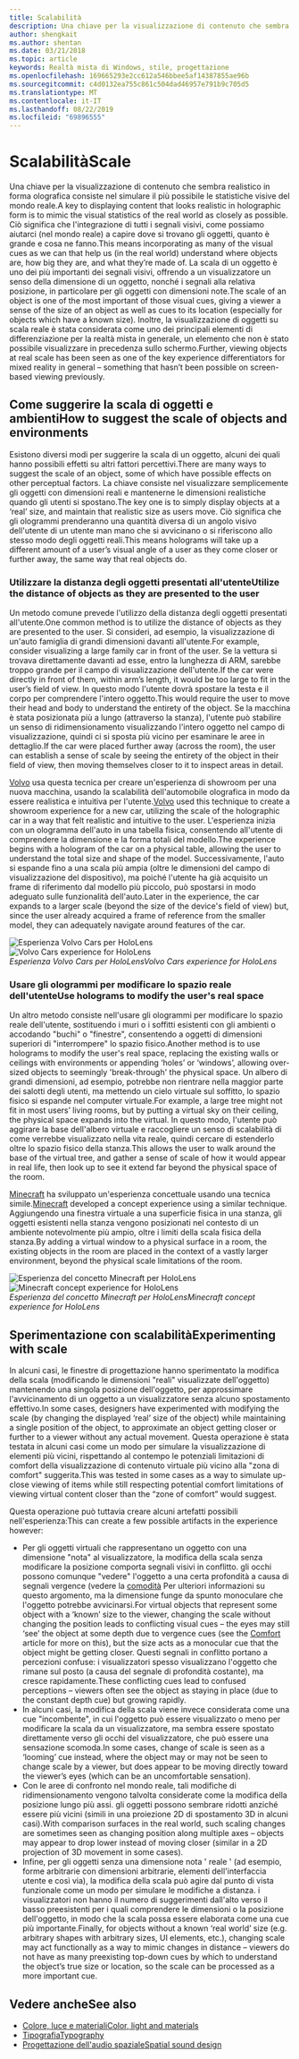 ```yaml
---
title: Scalabilità
description: Una chiave per la visualizzazione di contenuto che sembra realistico in forma olografica consiste nel simulare il più possibile le statistiche visive del mondo reale.
author: shengkait
ms.author: shentan
ms.date: 03/21/2018
ms.topic: article
keywords: Realtà mista di Windows, stile, progettazione
ms.openlocfilehash: 169665293e2cc612a546bbee5af14387855ae96b
ms.sourcegitcommit: c4d0132ea755c861c504dad46957e791b9c705d5
ms.translationtype: MT
ms.contentlocale: it-IT
ms.lasthandoff: 08/22/2019
ms.locfileid: "69896555"
---
```

# <a name="scale"></a><span data-ttu-id="86b70-104">Scalabilità</span><span class="sxs-lookup"><span data-stu-id="86b70-104">Scale</span></span>

<span data-ttu-id="86b70-105">Una chiave per la visualizzazione di contenuto che sembra realistico in forma olografica consiste nel simulare il più possibile le statistiche visive del mondo reale.</span><span class="sxs-lookup"><span data-stu-id="86b70-105">A key to displaying content that looks realistic in holographic form is to mimic the visual statistics of the real world as closely as possible.</span></span> <span data-ttu-id="86b70-106">Ciò significa che l'integrazione di tutti i segnali visivi, come possiamo aiutarci (nel mondo reale) a capire dove si trovano gli oggetti, quanto è grande e cosa ne fanno.</span><span class="sxs-lookup"><span data-stu-id="86b70-106">This means incorporating as many of the visual cues as we can that help us (in the real world) understand where objects are, how big they are, and what they’re made of.</span></span> <span data-ttu-id="86b70-107">La scala di un oggetto è uno dei più importanti dei segnali visivi, offrendo a un visualizzatore un senso della dimensione di un oggetto, nonché i segnali alla relativa posizione, in particolare per gli oggetti con dimensioni note.</span><span class="sxs-lookup"><span data-stu-id="86b70-107">The scale of an object is one of the most important of those visual cues, giving a viewer a sense of the size of an object as well as cues to its location (especially for objects which have a known size).</span></span> <span data-ttu-id="86b70-108">Inoltre, la visualizzazione di oggetti su scala reale è stata considerata come uno dei principali elementi di differenziazione per la realtà mista in generale, un elemento che non è stato possibile visualizzare in precedenza sullo schermo.</span><span class="sxs-lookup"><span data-stu-id="86b70-108">Further, viewing objects at real scale has been seen as one of the key experience differentiators for mixed reality in general – something that hasn’t been possible on screen-based viewing previously.</span></span>

## <a name="how-to-suggest-the-scale-of-objects-and-environments"></a><span data-ttu-id="86b70-109">Come suggerire la scala di oggetti e ambienti</span><span class="sxs-lookup"><span data-stu-id="86b70-109">How to suggest the scale of objects and environments</span></span>

<span data-ttu-id="86b70-110">Esistono diversi modi per suggerire la scala di un oggetto, alcuni dei quali hanno possibili effetti su altri fattori percettivi.</span><span class="sxs-lookup"><span data-stu-id="86b70-110">There are many ways to suggest the scale of an object, some of which have possible effects on other perceptual factors.</span></span> <span data-ttu-id="86b70-111">La chiave consiste nel visualizzare semplicemente gli oggetti con dimensioni reali e mantenerne le dimensioni realistiche quando gli utenti si spostano.</span><span class="sxs-lookup"><span data-stu-id="86b70-111">The key one is to simply display objects at a ‘real’ size, and maintain that realistic size as users move.</span></span> <span data-ttu-id="86b70-112">Ciò significa che gli ologrammi prenderanno una quantità diversa di un angolo visivo dell'utente di un utente man mano che si avvicinano o si riferiscono allo stesso modo degli oggetti reali.</span><span class="sxs-lookup"><span data-stu-id="86b70-112">This means holograms will take up a different amount of a user’s visual angle of a user as they come closer or further away, the same way that real objects do.</span></span>

### <a name="utilize-the-distance-of-objects-as-they-are-presented-to-the-user"></a><span data-ttu-id="86b70-113">Utilizzare la distanza degli oggetti presentati all'utente</span><span class="sxs-lookup"><span data-stu-id="86b70-113">Utilize the distance of objects as they are presented to the user</span></span>

<span data-ttu-id="86b70-114">Un metodo comune prevede l'utilizzo della distanza degli oggetti presentati all'utente.</span><span class="sxs-lookup"><span data-stu-id="86b70-114">One common method is to utilize the distance of objects as they are presented to the user.</span></span> <span data-ttu-id="86b70-115">Si consideri, ad esempio, la visualizzazione di un'auto famiglia di grandi dimensioni davanti all'utente.</span><span class="sxs-lookup"><span data-stu-id="86b70-115">For example, consider visualizing a large family car in front of the user.</span></span> <span data-ttu-id="86b70-116">Se la vettura si trovava direttamente davanti ad esse, entro la lunghezza di ARM, sarebbe troppo grande per il campo di visualizzazione dell'utente.</span><span class="sxs-lookup"><span data-stu-id="86b70-116">If the car were directly in front of them, within arm’s length, it would be too large to fit in the user’s field of view.</span></span> <span data-ttu-id="86b70-117">In questo modo l'utente dovrà spostare la testa e il corpo per comprendere l'intero oggetto.</span><span class="sxs-lookup"><span data-stu-id="86b70-117">This would require the user to move their head and body to understand the entirety of the object.</span></span> <span data-ttu-id="86b70-118">Se la macchina è stata posizionata più a lungo (attraverso la stanza), l'utente può stabilire un senso di ridimensionamento visualizzando l'intero oggetto nel campo di visualizzazione, quindi ci si sposta più vicino per esaminare le aree in dettaglio.</span><span class="sxs-lookup"><span data-stu-id="86b70-118">If the car were placed further away (across the room), the user can establish a sense of scale by seeing the entirety of the object in their field of view, then moving themselves closer to it to inspect areas in detail.</span></span>

<span data-ttu-id="86b70-119">[Volvo](https://www.youtube.com/watch?v=DilzwF90vec) usa questa tecnica per creare un'esperienza di showroom per una nuova macchina, usando la scalabilità dell'automobile olografica in modo da essere realistica e intuitiva per l'utente.</span><span class="sxs-lookup"><span data-stu-id="86b70-119">[Volvo](https://www.youtube.com/watch?v=DilzwF90vec) used this technique to create a showroom experience for a new car, utilizing the scale of the holographic car in a way that felt realistic and intuitive to the user.</span></span> <span data-ttu-id="86b70-120">L'esperienza inizia con un ologramma dell'auto in una tabella fisica, consentendo all'utente di comprendere la dimensione e la forma totali del modello.</span><span class="sxs-lookup"><span data-stu-id="86b70-120">The experience begins with a hologram of the car on a physical table, allowing the user to understand the total size and shape of the model.</span></span> <span data-ttu-id="86b70-121">Successivamente, l'auto si espande fino a una scala più ampia (oltre le dimensioni del campo di visualizzazione del dispositivo), ma poiché l'utente ha già acquisito un frame di riferimento dal modello più piccolo, può spostarsi in modo adeguato sulle funzionalità dell'auto.</span><span class="sxs-lookup"><span data-stu-id="86b70-121">Later in the experience, the car expands to a larger scale (beyond the size of the device's field of view) but, since the user already acquired a frame of reference from the smaller model, they can adequately navigate around features of the car.</span></span>

<span data-ttu-id="86b70-122">![Esperienza Volvo Cars per HoloLens](images/volvo-cars-microsoft-hololens-experience01-640px.jpg)</span><span class="sxs-lookup"><span data-stu-id="86b70-122">![Volvo Cars experience for HoloLens](images/volvo-cars-microsoft-hololens-experience01-640px.jpg)</span></span><br>
<span data-ttu-id="86b70-123">*Esperienza Volvo Cars per HoloLens*</span><span class="sxs-lookup"><span data-stu-id="86b70-123">*Volvo Cars experience for HoloLens*</span></span>

### <a name="use-holograms-to-modify-the-users-real-space"></a><span data-ttu-id="86b70-124">Usare gli ologrammi per modificare lo spazio reale dell'utente</span><span class="sxs-lookup"><span data-stu-id="86b70-124">Use holograms to modify the user's real space</span></span>

<span data-ttu-id="86b70-125">Un altro metodo consiste nell'usare gli ologrammi per modificare lo spazio reale dell'utente, sostituendo i muri o i soffitti esistenti con gli ambienti o accodando "buchi" o "finestre", consentendo a oggetti di dimensioni superiori di "interrompere" lo spazio fisico.</span><span class="sxs-lookup"><span data-stu-id="86b70-125">Another method is to use holograms to modify the user's real space, replacing the existing walls or ceilings with environments or appending ‘holes’ or ‘windows’, allowing over-sized objects to seemingly 'break-through' the physical space.</span></span> <span data-ttu-id="86b70-126">Un albero di grandi dimensioni, ad esempio, potrebbe non rientrare nella maggior parte dei salotti degli utenti, ma mettendo un cielo virtuale sul soffitto, lo spazio fisico si espande nel computer virtuale.</span><span class="sxs-lookup"><span data-stu-id="86b70-126">For example, a large tree might not fit in most users’ living rooms, but by putting a virtual sky on their ceiling, the physical space expands into the virtual.</span></span> <span data-ttu-id="86b70-127">In questo modo, l'utente può aggirare la base dell'albero virtuale e raccogliere un senso di scalabilità di come verrebbe visualizzato nella vita reale, quindi cercare di estenderlo oltre lo spazio fisico della stanza.</span><span class="sxs-lookup"><span data-stu-id="86b70-127">This allows the user to walk around the base of the virtual tree, and gather a sense of scale of how it would appear in real life, then look up to see it extend far beyond the physical space of the room.</span></span>

<span data-ttu-id="86b70-128">[Minecraft](https://minecraft.net/) ha sviluppato un'esperienza concettuale usando una tecnica simile.</span><span class="sxs-lookup"><span data-stu-id="86b70-128">[Minecraft](https://minecraft.net/) developed a concept experience using a similar technique.</span></span> <span data-ttu-id="86b70-129">Aggiungendo una finestra virtuale a una superficie fisica in una stanza, gli oggetti esistenti nella stanza vengono posizionati nel contesto di un ambiente notevolmente più ampio, oltre i limiti della scala fisica della stanza.</span><span class="sxs-lookup"><span data-stu-id="86b70-129">By adding a virtual window to a physical surface in a room, the existing objects in the room are placed in the context of a vastly larger environment, beyond the physical scale limitations of the room.</span></span>

<span data-ttu-id="86b70-130">![Esperienza del concetto Minecraft per HoloLens](images/800px-minecraftwindow-640px.jpg)</span><span class="sxs-lookup"><span data-stu-id="86b70-130">![Minecraft concept experience for HoloLens](images/800px-minecraftwindow-640px.jpg)</span></span><br>
<span data-ttu-id="86b70-131">*Esperienza del concetto Minecraft per HoloLens*</span><span class="sxs-lookup"><span data-stu-id="86b70-131">*Minecraft concept experience for HoloLens*</span></span>

## <a name="experimenting-with-scale"></a><span data-ttu-id="86b70-132">Sperimentazione con scalabilità</span><span class="sxs-lookup"><span data-stu-id="86b70-132">Experimenting with scale</span></span>

<span data-ttu-id="86b70-133">In alcuni casi, le finestre di progettazione hanno sperimentato la modifica della scala (modificando le dimensioni "reali" visualizzate dell'oggetto) mantenendo una singola posizione dell'oggetto, per approssimare l'avvicinamento di un oggetto a un visualizzatore senza alcuno spostamento effettivo.</span><span class="sxs-lookup"><span data-stu-id="86b70-133">In some cases, designers have experimented with modifying the scale (by changing the displayed ‘real’ size of the object) while maintaining a single position of the object, to approximate an object getting closer or further to a viewer without any actual movement.</span></span> <span data-ttu-id="86b70-134">Questa operazione è stata testata in alcuni casi come un modo per simulare la visualizzazione di elementi più vicini, rispettando al contempo le potenziali limitazioni di comfort della visualizzazione di contenuto virtuale più vicino alla "zona di comfort" suggerita.</span><span class="sxs-lookup"><span data-stu-id="86b70-134">This was tested in some cases as a way to simulate up-close viewing of items while still respecting potential comfort limitations of viewing virtual content closer than the “zone of comfort” would suggest.</span></span>

<span data-ttu-id="86b70-135">Questa operazione può tuttavia creare alcuni artefatti possibili nell'esperienza:</span><span class="sxs-lookup"><span data-stu-id="86b70-135">This can create a few possible artifacts in the experience however:</span></span>
* <span data-ttu-id="86b70-136">Per gli oggetti virtuali che rappresentano un oggetto con una dimensione "nota" al visualizzatore, la modifica della scala senza modificare la posizione comporta segnali visivi in conflitto. gli occhi possono comunque "vedere" l'oggetto a una certa profondità a causa di segnali vergence (vedere la [comodità](comfort.md) Per ulteriori informazioni su questo argomento, ma la dimensione funge da spunto monoculare che l'oggetto potrebbe avvicinarsi.</span><span class="sxs-lookup"><span data-stu-id="86b70-136">For virtual objects that represent some object with a ‘known’ size to the viewer, changing the scale without changing the position leads to conflicting visual cues – the eyes may still ‘see’ the object at some depth due to vergence cues (see the [Comfort](comfort.md) article for more on this), but the size acts as a monocular cue that the object might be getting closer.</span></span> <span data-ttu-id="86b70-137">Questi segnali in conflitto portano a percezioni confuse: i visualizzatori spesso visualizzano l'oggetto che rimane sul posto (a causa del segnale di profondità costante), ma cresce rapidamente.</span><span class="sxs-lookup"><span data-stu-id="86b70-137">These conflicting cues lead to confused perceptions – viewers often see the object as staying in place (due to the constant depth cue) but growing rapidly.</span></span>
* <span data-ttu-id="86b70-138">In alcuni casi, la modifica della scala viene invece considerata come una cue "incombente", in cui l'oggetto può essere visualizzato o meno per modificare la scala da un visualizzatore, ma sembra essere spostato direttamente verso gli occhi del visualizzatore, che può essere una sensazione scomoda.</span><span class="sxs-lookup"><span data-stu-id="86b70-138">In some cases, change of scale is seen as a ‘looming’ cue instead, where the object may or may not be seen to change scale by a viewer, but does appear to be moving directly toward the viewer’s eyes (which can be an uncomfortable sensation).</span></span>
* <span data-ttu-id="86b70-139">Con le aree di confronto nel mondo reale, tali modifiche di ridimensionamento vengono talvolta considerate come la modifica della posizione lungo più assi. gli oggetti possono sembrare ridotti anziché essere più vicini (simili in una proiezione 2D di spostamento 3D in alcuni casi).</span><span class="sxs-lookup"><span data-stu-id="86b70-139">With comparison surfaces in the real world, such scaling changes are sometimes seen as changing position along multiple axes – objects may appear to drop lower instead of moving closer (similar in a 2D projection of 3D movement in some cases).</span></span>
* <span data-ttu-id="86b70-140">Infine, per gli oggetti senza una dimensione nota ' reale ' (ad esempio, forme arbitrarie con dimensioni arbitrarie, elementi dell'interfaccia utente e così via), la modifica della scala può agire dal punto di vista funzionale come un modo per simulare le modifiche a distanza. i visualizzatori non hanno il numero di suggerimenti dall'alto verso il basso preesistenti per i quali comprendere le dimensioni o la posizione dell'oggetto, in modo che la scala possa essere elaborata come una cue più importante.</span><span class="sxs-lookup"><span data-stu-id="86b70-140">Finally, for objects without a known ‘real world’ size (e.g. arbitrary shapes with arbitrary sizes, UI elements, etc.), changing scale may act functionally as a way to mimic changes in distance – viewers do not have as many preexisting top-down cues by which to understand the object’s true size or location, so the scale can be processed as a more important cue.</span></span>

## <a name="see-also"></a><span data-ttu-id="86b70-141">Vedere anche</span><span class="sxs-lookup"><span data-stu-id="86b70-141">See also</span></span>
* [<span data-ttu-id="86b70-142">Colore, luce e materiali</span><span class="sxs-lookup"><span data-stu-id="86b70-142">Color, light and materials</span></span>](color,-light-and-materials.md)
* [<span data-ttu-id="86b70-143">Tipografia</span><span class="sxs-lookup"><span data-stu-id="86b70-143">Typography</span></span>](typography.md)
* [<span data-ttu-id="86b70-144">Progettazione dell'audio spaziale</span><span class="sxs-lookup"><span data-stu-id="86b70-144">Spatial sound design</span></span>](spatial-sound-design.md)
